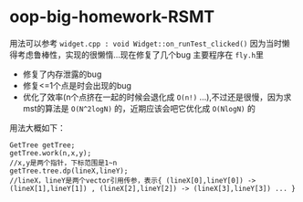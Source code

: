 oop-big-homework-RSMT
=====================
用法可以参考 `widget.cpp : void Widget::on_runTest_clicked()` 
因为当时懒得考虑鲁棒性，实现的很懒惰...现在修复了几个bug
主要程序在 `fly.h`里

* 修复了内存泄露的bug
* 修复<=1个点是时会出现的bug
* 优化了效率(n个点挤在一起的时候会退化成 `O(n!)` ...),不过还是很慢，因为求mst的算法是 `O(N^2logN)` 的，近期应该会吧它优化成 `O(NlogN)` 的

用法大概如下：

    GetTree getTree;
    getTree.work(n,x,y);
    //x,y是两个指针，下标范围是1~n
    getTree.tree.dp(lineX,lineY);
    //lineX，lineY是两个vector引用传参，表示{ (lineX[0],lineY[0]) -> (lineX[1],lineY[1]) , (lineX[2],lineY[2]) -> (lineX[3],lineY[3]) ... }



